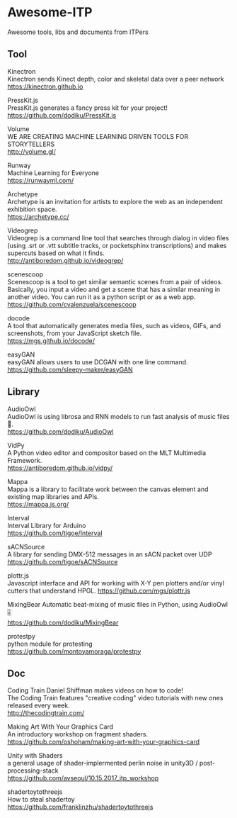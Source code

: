 # Awesome-ITP
Awesome tools, libs and documents from ITPers


## Tool
Kinectron  
Kinectron sends Kinect depth, color and skeletal data over a peer network  
https://kinectron.github.io  

PressKit.js  
PressKit.js generates a fancy press kit for your project!  
https://github.com/dodiku/PressKit.js   

Volume  
WE ARE CREATING MACHINE LEARNING DRIVEN TOOLS FOR STORYTELLERS  
http://volume.gl/  

Runway   
Machine Learning for Everyone  
https://runwayml.com/   

Archetype  
Archetype is an invitation for artists to explore the web as an independent exhibition space.  
https://archetype.cc/  


Videogrep  
Videogrep is a command line tool that searches through dialog in video files (using .srt or .vtt subtitle tracks, or pocketsphinx transcriptions) and makes supercuts based on what it finds.  
http://antiboredom.github.io/videogrep/  

scenescoop  
Scenescoop is a tool to get similar semantic scenes from a pair of videos. Basically, you input a video and get a scene that has a similar meaning in another video. You can run it as a python script or as a web app.  
https://github.com/cvalenzuela/scenescoop  

docode  
A tool that automatically generates media files, such as videos, GIFs, and screenshots, from your JavaScript sketch file.  
https://mgs.github.io/docode/  

easyGAN  
easyGAN allows users to use DCGAN with one line command.  
https://github.com/sleepy-maker/easyGAN  


## Library
AudioOwl  
AudioOwl is using librosa and RNN models to run fast analysis of music files 🎸.  
https://github.com/dodiku/AudioOwl  

VidPy  
A Python video editor and compositor based on the MLT Multimedia Framework.  
https://antiboredom.github.io/vidpy/  


Mappa  
Mappa is a library to facilitate work between the canvas element and existing map libraries and APIs.  
https://mappa.js.org/  


Interval  
Interval Library for Arduino  
https://github.com/tigoe/Interval  

sACNSource  
A library for sending DMX-512 messages in an sACN packet over UDP  
https://github.com/tigoe/sACNSource


plottr.js  
Javascript interface and API for working with X-Y pen plotters and/or vinyl cutters that understand HPGL.
https://github.com/mgs/plottr.js  


MixingBear
Automatic beat-mixing of music files in Python, using AudioOwl 🎚  
https://github.com/dodiku/MixingBear  

protestpy  
python module for protesting  
https://github.com/montoyamoraga/protestpy  



## Doc
Coding Train
Daniel Shiffman makes videos on how to code!  
The Coding Train features "creative coding" video tutorials with new ones released every week.  
http://thecodingtrain.com/  

Making Art With Your Graphics Card  
An introductory workshop on fragment shaders.  
https://github.com/oshoham/making-art-with-your-graphics-card
  
Unity with Shaders  
a general usage of shader-implermented perlin noise in unity3D / post-processing-stack  
https://github.com/avseoul/10.15.2017_itp_workshop  

shadertoytothreejs  
How to steal shadertoy  
https://github.com/franklinzhu/shadertoytothreejs
